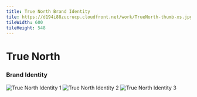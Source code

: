 ```yaml
---
title: True North Brand Identity
tile: https://d194i88zucrucp.cloudfront.net/work/TrueNorth-thumb-xs.jpg
tileWidth: 600
tileHeight: 548
---
```


# True North

### Brand Identity

![True North Identity 1](https://d194i88zucrucp.cloudfront.net/work/TrueNorthIdentity1-lg.jpg)
![True North Identity 2](https://d194i88zucrucp.cloudfront.net/work/TrueNorthIdentity2-lg.jpg)
![True North Identity 3](https://d194i88zucrucp.cloudfront.net/work/TrueNorthIdentity3-lg.jpg)

